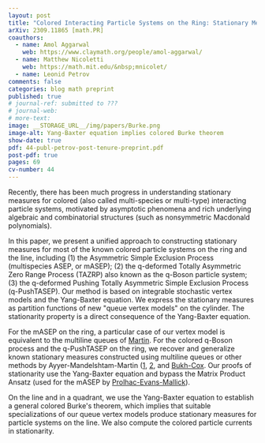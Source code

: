 ```yaml
---
layout: post
title: "Colored Interacting Particle Systems on the Ring: Stationary Measures from Yang--Baxter Equation"
arXiv: 2309.11865 [math.PR]
coauthors: 
  - name: Amol Aggarwal
    web: https://www.claymath.org/people/amol-aggarwal/
  - name: Matthew Nicoletti
    web: https://math.mit.edu/&nbsp;mnicolet/
  - name: Leonid Petrov
comments: false
categories: blog math preprint
published: true
# journal-ref: submitted to ???
# journal-web: 
# more-text:
image: __STORAGE_URL__/img/papers/Burke.png
image-alt: Yang-Baxter equation implies colored Burke theorem
show-date: true
pdf: 44-publ-petrov-post-tenure-preprint.pdf
post-pdf: true
pages: 69
cv-number: 44
---
```


Recently, there has been much progress in understanding stationary measures for colored (also called multi-species or multi-type) interacting particle systems, motivated by asymptotic phenomena and rich underlying algebraic and combinatorial structures (such as nonsymmetric Macdonald polynomials). 

In this paper, we present a unified approach to constructing stationary measures for most of the known colored particle systems on the ring and the line, including (1)&nbsp;the Asymmetric Simple Exclusion Process (multispecies ASEP, or mASEP); (2)&nbsp;the q-deformed Totally Asymmetric Zero Range Process (TAZRP) also known as the q-Boson particle system; (3)&nbsp;the q-deformed Pushing Totally Asymmetric Simple Exclusion Process (q-PushTASEP). Our method is based on integrable stochastic vertex models and the Yang-Baxter equation. We express the stationary measures as partition functions of new "queue vertex models" on the cylinder. The stationarity property is a direct consequence of the Yang-Baxter equation.

For the mASEP on the ring, a particular case of our vertex model is equivalent to the multiline queues of [Martin](https://arxiv.org/abs/1810.10650). For the colored q-Boson process and the q-PushTASEP on the ring, we recover and generalize known stationary measures constructed using multiline queues or other methods by Ayyer-Mandelshtam-Martin ([1](https://arxiv.org/abs/2011.06117), [2](https://arxiv.org/abs/2209.09859), and [Bukh-Cox](https://arxiv.org/abs/1912.03510). Our proofs of stationarity use the Yang-Baxter equation and bypass the Matrix Product Ansatz (used for the mASEP by [Prolhac-Evans-Mallick](https://arxiv.org/abs/0812.3293)).

On the line and in a quadrant, we use the Yang-Baxter equation to establish a general colored Burke's theorem, which implies that suitable specializations of our queue vertex models produce stationary measures for particle systems on the line. We also compute the colored particle currents in stationarity.